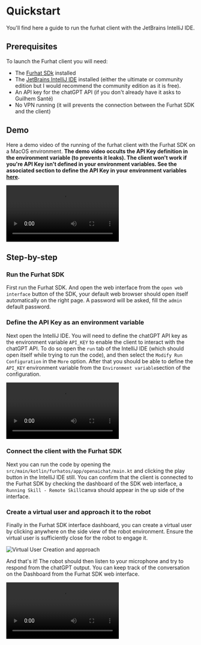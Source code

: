 # Quickstart
You'll find here a guide to run the furhat client with the JetBrains IntelliJ IDE.

## Prerequisites
To launch the Furhat client you will need:
- The [Furhat SDk](https://docs.furhat.io/getting_started/#installation) installed
- The [JetBrains IntelliJ IDE](https://www.jetbrains.com/idea/download/) installed (either the ultimate or community edition but I would recommend the community edition as it is free).
- An API key for the chatGPT API (if you don't already have it asks to Guilhem Santé)
- No VPN running (it will prevents the connection between the Furhat SDK and the client)

## Demo
Here a demo video of the running of the furhat client with the Furhat SDK on a MacOS environment.
**The demo video occults the API Key definition in the environment variable (to prevents it leaks). The client won't work if you're API Key isn't defined in your environment variables. See the associated section to define the API Key in your environment variables [here](#define-the-api-key-as-an-environment-variable).**

![Demo Video](./res/video/demo.mp4)

## Step-by-step

### Run the Furhat SDK
First run the Furhat SDK. And open the web interface from the `open web interface` button of the SDK, your default web browser should open itself automatically on the right page. A password will be asked, fill the `admin` default password.

### Define the API Key as an environment variable
Next open the IntelliJ IDE. You will need to define the chatGPT API key as the environment variable `API_KEY` to enable the client to interact with the chatGPT API. To do so open the `run` tab of the IntelliJ IDE (which should open itself while trying to run the code), and then select the `Modify Run Configuration` in the `More` option. After that you should be able to define the `API_KEY` environment variable from the `Environment variable`section of the configuration.

![Define API_KEY environment variable](./res/video/environment.mp4)

### Connect the client with the Furhat SDK
Next you can run the code by opening the `src/main/kotlin/furhatos/app/openaichat/main.kt` and clicking the play button in the IntelliJ IDE still. You can confirm that the client is connected to the Furhat SDK by checking the dashboard of the SDK web interface, a `Running Skill - Remote Skill`canva should appear in the up side of the interface.

### Create a virtual user and approach it to the robot
Finally in the Furhat SDK interface dashboard, you can create a virtual user by clicking anywhere on the side view of the robot environment. Ensure the virtual user is sufficiently close for the robot to engage it.

![Virtual User Creation and approach](./res/video/virtual-user.gif)

And that's it! The robot should then listen to your microphone and try to respond from the chatGPT output. You can keep track of the conversation on the Dashboard from the Furhat SDK web interface.

![Chatting record example](./res/video/chat.mp4)

